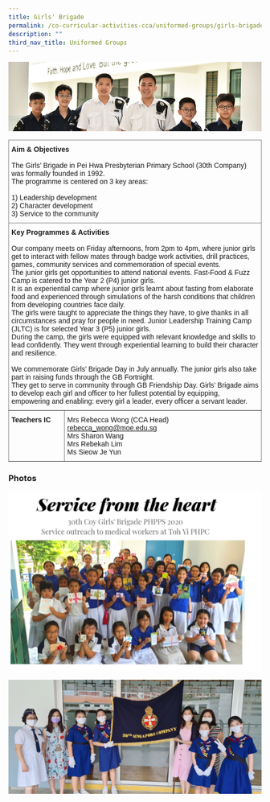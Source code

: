 ```yaml
---
title: Girls' Brigade
permalink: /co-curricular-activities-cca/uniformed-groups/girls-brigade/
description: ""
third_nav_title: Uniformed Groups
---
```

![](/images/Website%20Banners%20Subpage/948x260%20masterhead%20-%20Co%20Curricular%20Activities4.jpg)
<style type="text/css">
.tg  {border-collapse:collapse;border-spacing:0;}
.tg td{border-color:black;border-style:solid;border-width:1px;font-family:Arial, sans-serif;font-size:14px;
  overflow:hidden;padding:10px 5px;word-break:normal;}
.tg th{border-color:black;border-style:solid;border-width:1px;font-family:Arial, sans-serif;font-size:14px;
  font-weight:normal;overflow:hidden;padding:10px 5px;word-break:normal;}
.tg .tg-0pky{border-color:inherit;text-align:left;vertical-align:top}
</style>
<table class="tg">
<thead>
  <tr>
    <th class="tg-0pky" colspan="2"><span style="font-weight:bold">Aim &amp; Objectives</span><br><br><span style="font-weight:normal">The Girls’ Brigade in Pei Hwa Presbyterian Primary School (30th Company) was formally founded in 1992. </span><br><span style="font-weight:normal">The programme is centered on 3 key areas:</span><br><br><span style="font-weight:400">1) </span>Leadership development<br><span style="font-weight:400">2) </span>Character development<br><span style="font-weight:400">3) </span>Service to the community</th>
  </tr>
</thead>
<tbody>
  <tr>
    <td class="tg-0pky" colspan="2"><span style="font-weight:bold">Key Programmes &amp; Activities</span><br><br>Our company meets on Friday afternoons, from 2pm to 4pm, where junior girls get to interact with fellow mates through badge work activities, drill practices, games, community services and commemoration of special events.  <br>The junior girls get opportunities to attend national events. Fast-Food &amp; Fuzz Camp is catered to the Year 2 (P4) junior girls. <br>It is an experiential camp where junior girls learnt about fasting from elaborate food and experienced through simulations of the harsh conditions that children from developing countries face daily. <br>The girls were taught to appreciate the things they have, to give thanks in all circumstances and pray for people in need. Junior Leadership Training Camp (JLTC) is for selected Year 3 (P5) junior girls. <br>During the camp, the girls were equipped with relevant knowledge and skills to lead confidently. They went through experiential learning to build their character and resilience. <br><br>We commemorate Girls’ Brigade Day in July annually. The junior girls also take part in raising funds through the GB Fortnight. <br>They get to serve in community through GB Friendship Day. Girls’ Brigade aims to develop each girl and officer to her fullest potential by equipping, empowering and enabling: every girl a leader, every officer a servant leader.</td>
  </tr>
  <tr>
    <td class="tg-0pky"><span style="font-weight:bold">Teachers IC</span></td>
    <td class="tg-0pky"><span style="font-weight:normal">Mrs Rebecca Wong (CCA Head) </span><a href="mailto:rebecca_wong@moe.edu.sg" target="_blank" rel="noopener noreferrer">rebecca_wong@moe.edu.sg</a><br>Mrs Sharon Wang<br><span style="font-weight:normal">Mrs Rebekah Lim</span><br><span style="font-weight:normal">Ms Sieow Je Yun</span></td>
  </tr>
</tbody>
</table>

### Photos

![](/images/IMG-20200319-WA0025.jpg)

![](/images/20190329_094423.jpg)
